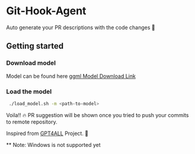 # Git-Hook-Agent

Auto generate your PR descriptions with the code changes :star_struck:

## Getting started

### Download model

Model can be found here
[ggml Model Download Link](https://gpt4all.io/ggml-gpt4all-j.bin)

### Load the model

```bash
 ./load_model.sh -m <path-to-model>
```

Voila!! :fire: PR suggestion will be shown once you tried to push your commits to remote repository.

Inspired from [GPT4ALL](https://github.com/nomic-ai/gpt4all) Project. :hugs:

** Note: Windows is not supported yet
